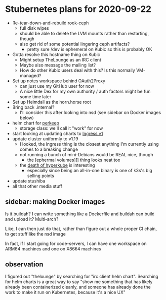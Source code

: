 # Stubernetes plans for 2020-09-22

- Re-tear-down-and-rebuild rook-ceph
  - full disk wipes
  - should be able to delete the LVM mounts rather than restarting, though
  - also get rid of some potential lingering ceph artifacts?
    - pretty sure /dev is ephemeral on Kubic so this is probably OK
- Gotta resolve this hostname thing on Kubic
  - Might setup TheLounge as an IRC client
  - Maybe also message the mailing list?
  - How do other Kubic users deal with this? Is this normally VM-managed?
- Set up notes workspace behind OAuth2Proxy
  - can just use my GitHub user for now
  - A nice little Dex for my own authority / auth factors might be fun some time later
- Set up Heimdall as the horn.horse root
- Bring back .internal?
  - I'll consider this after looking into nsd (see sidebar on Docker images below)
- helm chart for [perkeep](mr4wk-y9m0m-48bw1-w7bz4-kxsmj)
  - storage class: we'll call it "work" for now
- start looking at updating charts to [Ingress v1](https://kubernetes.io/docs/setup/release/notes/#api-change)
- update cluster uniformly to v1.19
  - I looked, the ingress thing is the closest anything I'm currently using comes to a breaking change
  - not running a bunch of mini-Debians would be REAL nice, though
    - the [ephermal volumes][] thing looks neat too
  - the [death of hyperkube](https://github.com/kubernetes/kubernetes/pull/88676) is interesting
    - especially since being an all-in-one binary is one of k3s's big selling points
- update stushiba
- all that other media stuff

[ephemeral volumes]: https://github.com/kubernetes/enhancements/tree/master/keps/sig-storage/1698-generic-ephemeral-volumes

## sidebar: making Docker images

Is it buildah? I can write something like a Dockerfile and buildah can build and upload it? Multi-arch?

Like, I can then just do that, rather than figure out a whole proper CI chain, to get stuff like the nsd image

In fact, if I start going for code-servers, I can have one workspace on ARM64 machines and one on X8664 machines

## observation

I figured out "thelounge" by searching for "irc client helm chart". Searching for helm charts is a great way to say "show me something that has likely already been containerized cleanly, and someone has already done the work to make it run on Kubernetes, because it's a nice UX"
